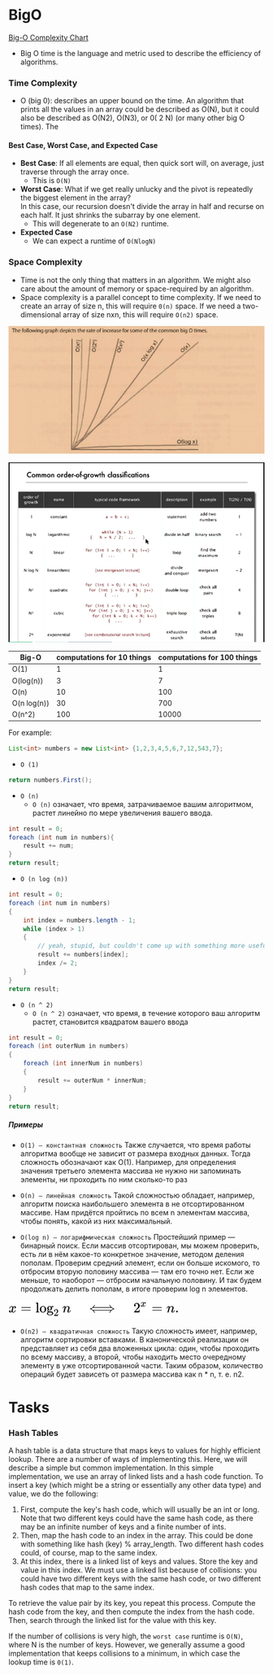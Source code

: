 # BigO

[Big-O Complexity Chart](http://bigocheatsheet.com/) 

- Big O time is the language and metric used to describe the efficiency of algorithms.

### Time Complexity

- O (big 0): describes an upper bound on the time. An algorithm that prints all the
  values in an array could be described as O(N), but it could also be described as O(N2), O(N3), or 0( 2
  N) (or many other big O times). The

#### Best Case, Worst Case, and Expected Case

- **Best Case**: If all elements are equal, then quick sort will, on average, just traverse through the array once.
    - This is `O(N)`
- **Worst Case**: What if we get really unlucky and the pivot is repeatedly the biggest element in the array?    
  In this case, our recursion doesn't divide the
  array in half and recurse on each half. It just shrinks the subarray by one element. 
    - This will degenerate to an `O(N2)` runtime.
- **Expected Case**
    - We can expect a runtime of `O(NlogN)`
    
### Space Complexity

- Time is not the only thing that matters in an algorithm. We might also care about the amount of memory or space-required by an algorithm.    
- Space complexity is a parallel concept to time complexity. If we need to create an array of size n, this will
  require `0(n)` space. If we need a two-dimensional array of size nxn, this will require `O(n2)` space.
  
![alt text](images/Screenshot.png)  

![alt text](images/order_of_growth.png)  


| Big-O      |  computations for 10 things |  computations for 100 things
|------------|-----------------------------|---------------------------
|O(1)        |   1                         |     1
|O(log(n))   |   3                         |     7
|O(n)        |  10                         |   100
|O(n log(n)) |  30                         |   700
|O(n^2)      | 100                         | 10000

For example: 
```java
List<int> numbers = new List<int> {1,2,3,4,5,6,7,12,543,7};
```

- `O (1)`

```java
return numbers.First();
```

- `O (n) `
	- `O (n)` означает, что время, затрачиваемое вашим алгоритмом, растет линейно по мере увеличения вашего ввода. 

```java
int result = 0;
foreach (int num in numbers){
    result += num;
}
return result;
```

- `O (n log (n))`

```java
int result = 0;
foreach (int num in numbers)
{
    int index = numbers.length - 1;
    while (index > 1)
    {
        // yeah, stupid, but couldn't come up with something more useful :-(
        result += numbers[index];
        index /= 2;
    }
}
return result;
```

- `O (n ^ 2)`
	- `O (n ^ 2)` означает, что время, в течение которого ваш алгоритм растет, становится квадратом вашего ввода

```java
int result = 0;
foreach (int outerNum in numbers)
{
    foreach (int innerNum in numbers)
    {
        result += outerNum * innerNum;
    }
}
return result;
```

##### Примеры

- `O(1) — константная сложность`
Также случается, что время работы алгоритма вообще не зависит от размера входных данных. 
Тогда сложность обозначают как O(1). Например, для определения значения третьего элемента массива не нужно ни запоминать элементы, ни проходить по ним сколько-то раз

- `O(n) — линейная сложность`
Такой сложностью обладает, например, алгоритм поиска наибольшего элемента в не отсортированном массиве. 
Нам придётся пройтись по всем n элементам массива, чтобы понять, какой из них максимальный.

- `O(log n) — логарифмическая сложность`
Простейший пример — бинарный поиск. Если массив отсортирован, мы можем проверить, есть ли в нём какое-то конкретное значение, методом деления пополам. 
Проверим средний элемент, если он больше искомого, то отбросим вторую половину массива — там его точно нет. 
Если же меньше, то наоборот — отбросим начальную половину. И так будем продолжать делить пополам, в итоге проверим log n элементов.

![alt text](images/2_log.svg)  

- `O(n2) — квадратичная сложность`
Такую сложность имеет, например, алгоритм сортировки вставками. В канонической реализации он представляет из себя два вложенных цикла: 
один, чтобы проходить по всему массиву, а второй, чтобы находить место очередному элементу в уже отсортированной части. 
Таким образом, количество операций будет зависеть от размера массива как n * n, т. е. n2.


# Tasks

### Hash Tables

A hash table is a data structure that maps keys to values for highly efficient lookup. There are a number of
ways of implementing this. Here, we will describe a simple but common implementation.
In this simple implementation, we use an array of linked lists and a hash code function. To insert a key
(which might be a string or essentially any other data type) and value, we do the following:

1. First, compute the key's hash code, which will usually be an int or long. Note that two different keys
could have the same hash code, as there may be an infinite number of keys and a finite number of ints.
2. Then, map the hash code to an index in the array. This could be done with something like hash (key)
% array_length. Two different hash codes could, of course, map to the same index.
3. At this index, there is a linked list of keys and values. Store the key and value in this index. We must use a
linked list because of collisions: you could have two different keys with the same hash code, or two different
hash codes that map to the same index.

To retrieve the value pair by its key, you repeat this process. Compute the hash code from the key, and then
compute the index from the hash code. Then, search through the linked list for the value with this key.

If the number of collisions is very high, the `worst case` runtime is `O(N)`, where N is the number of keys.
However, we generally assume a good implementation that keeps collisions to a minimum, in which case
the lookup time is `0(1)`.